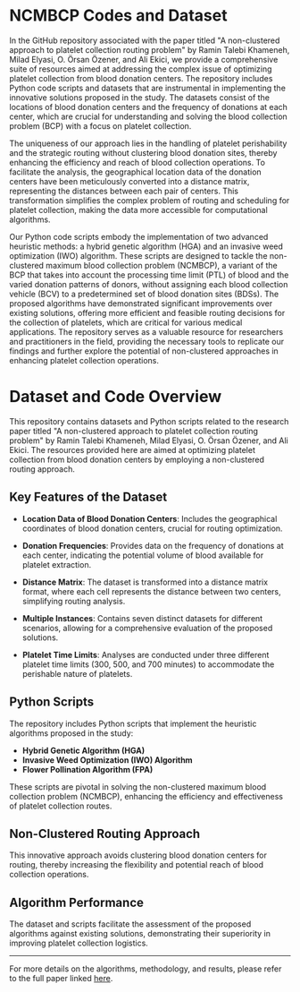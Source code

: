 # NCMBCP Codes and Dataset

In the GitHub repository associated with the paper titled "A non-clustered approach to platelet collection routing problem" by Ramin Talebi Khameneh, Milad Elyasi, O. Örsan Özener, and Ali Ekici, we provide a comprehensive suite of resources aimed at addressing the complex issue of optimizing platelet collection from blood donation centers. The repository includes Python code scripts and datasets that are instrumental in implementing the innovative solutions proposed in the study. The datasets consist of the locations of blood donation centers and the frequency of donations at each center, which are crucial for understanding and solving the blood collection problem (BCP) with a focus on platelet collection.

The uniqueness of our approach lies in the handling of platelet perishability and the strategic routing without clustering blood donation sites, thereby enhancing the efficiency and reach of blood collection operations. To facilitate the analysis, the geographical location data of the donation centers have been meticulously converted into a distance matrix, representing the distances between each pair of centers. This transformation simplifies the complex problem of routing and scheduling for platelet collection, making the data more accessible for computational algorithms.

Our Python code scripts embody the implementation of two advanced heuristic methods: a hybrid genetic algorithm (HGA) and an invasive weed optimization (IWO) algorithm. These scripts are designed to tackle the non-clustered maximum blood collection problem (NCMBCP), a variant of the BCP that takes into account the processing time limit (PTL) of blood and the varied donation patterns of donors, without assigning each blood collection vehicle (BCV) to a predetermined set of blood donation sites (BDSs). The proposed algorithms have demonstrated significant improvements over existing solutions, offering more efficient and feasible routing decisions for the collection of platelets, which are critical for various medical applications. The repository serves as a valuable resource for researchers and practitioners in the field, providing the necessary tools to replicate our findings and further explore the potential of non-clustered approaches in enhancing platelet collection operations.




# Dataset and Code Overview

This repository contains datasets and Python scripts related to the research paper titled "A non-clustered approach to platelet collection routing problem" by Ramin Talebi Khameneh, Milad Elyasi, O. Örsan Özener, and Ali Ekici. The resources provided here are aimed at optimizing platelet collection from blood donation centers by employing a non-clustered routing approach.

## Key Features of the Dataset

- **Location Data of Blood Donation Centers**: Includes the geographical coordinates of blood donation centers, crucial for routing optimization.

- **Donation Frequencies**: Provides data on the frequency of donations at each center, indicating the potential volume of blood available for platelet extraction.

- **Distance Matrix**: The dataset is transformed into a distance matrix format, where each cell represents the distance between two centers, simplifying routing analysis.

- **Multiple Instances**: Contains seven distinct datasets for different scenarios, allowing for a comprehensive evaluation of the proposed solutions.

- **Platelet Time Limits**: Analyses are conducted under three different platelet time limits (300, 500, and 700 minutes) to accommodate the perishable nature of platelets.

## Python Scripts

The repository includes Python scripts that implement the heuristic algorithms proposed in the study:

- **Hybrid Genetic Algorithm (HGA)**
- **Invasive Weed Optimization (IWO) Algorithm**
- **Flower Pollination Algorithm (FPA)**

These scripts are pivotal in solving the non-clustered maximum blood collection problem (NCMBCP), enhancing the efficiency and effectiveness of platelet collection routes.

## Non-Clustered Routing Approach

This innovative approach avoids clustering blood donation centers for routing, thereby increasing the flexibility and potential reach of blood collection operations.

## Algorithm Performance

The dataset and scripts facilitate the assessment of the proposed algorithms against existing solutions, demonstrating their superiority in improving platelet collection logistics.

---

For more details on the algorithms, methodology, and results, please refer to the full paper linked [here](https://doi.org/10.1016/j.cor.2023.106366).

